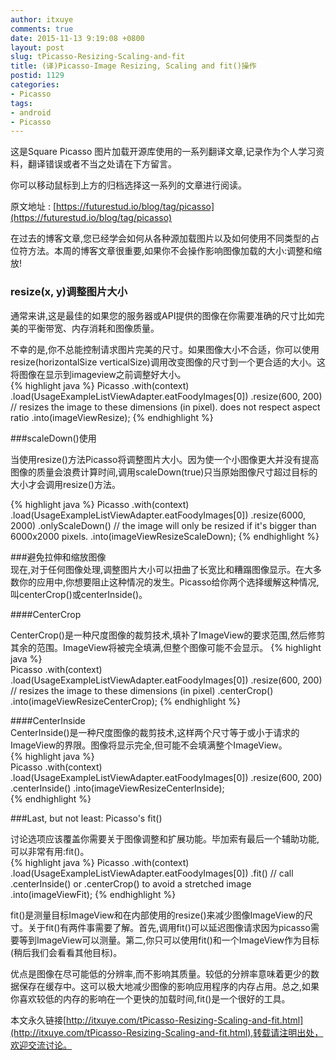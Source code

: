 ```yaml
---
author: itxuye
comments: true
date: 2015-11-13 9:19:08 +0800
layout: post
slug: tPicasso-Resizing-Scaling-and-fit
title: (译)Picasso-Image Resizing, Scaling and fit()操作
postid: 1129
categories: 
- Picasso
tags:
- android
- Picasso
--- 
```

这是Square Picasso 图片加载开源库使用的一系列翻译文章,记录作为个人学习资料，翻译错误或者不当之处请在下方留言。  
  
你可以移动鼠标到上方的归档选择这一系列的文章进行阅读。  
  
原文地址 : [https://futurestud.io/blog/tag/picasso](https://futurestud.io/blog/tag/picasso)  
  
在过去的博客文章,您已经学会如何从各种源加载图片以及如何使用不同类型的占位符方法。本周的博客文章很重要,如果你不会操作影响图像加载的大小:调整和缩放!  
  
<!-- more -->      
  
### resize(x, y)调整图片大小  
   
通常来讲,这是最佳的如果您的服务器或API提供的图像在你需要准确的尺寸比如完美的平衡带宽、内存消耗和图像质量。  
  
不幸的是,你不总能控制请求图片完美的尺寸。如果图像大小不合适，你可以使用resize(horizontalSize verticalSize)调用改变图像的尺寸到一个更合适的大小。这将图像在显示到imageview之前调整好大小。  
{% highlight java %} 
Picasso
    .with(context)
    .load(UsageExampleListViewAdapter.eatFoodyImages[0])
    .resize(600, 200) // resizes the image to these dimensions (in pixel). does not respect aspect ratio
    .into(imageViewResize);
{% endhighlight %} 
  
###scaleDown()使用  
  
当使用resize()方法Picasso将调整图片大小。因为使一个小图像更大并没有提高图像的质量会浪费计算时间,调用scaleDown(true)只当原始图像尺寸超过目标的大小才会调用resize()方法。  
  
{% highlight java %}
 Picasso
    .with(context)
    .load(UsageExampleListViewAdapter.eatFoodyImages[0])
    .resize(6000, 2000)
    .onlyScaleDown() // the image will only be resized if it's bigger than 6000x2000 pixels.
    .into(imageViewResizeScaleDown); 
{% endhighlight %}  
  
###避免拉伸和缩放图像  
现在,对于任何图像处理,调整图片大小可以扭曲了长宽比和糟蹋图像显示。在大多数你的应用中,你想要阻止这种情况的发生。Picasso给你两个选择缓解这种情况,叫centerCrop()或centerInside()。  
  
####CenterCrop  
  
CenterCrop()是一种尺度图像的裁剪技术,填补了ImageView的要求范围,然后修剪其余的范围。ImageView将被完全填满,但整个图像可能不会显示。
{% highlight java %}  
Picasso
    .with(context)
    .load(UsageExampleListViewAdapter.eatFoodyImages[0])
    .resize(600, 200) // resizes the image to these dimensions (in pixel)
    .centerCrop() 
    .into(imageViewResizeCenterCrop);
{% endhighlight %}   
  
####CenterInside  
CenterInside()是一种尺度图像的裁剪技术,这样两个尺寸等于或小于请求的ImageView的界限。图像将显示完全,但可能不会填满整个ImageView。  
{% highlight java %}  
Picasso
    .with(context)
    .load(UsageExampleListViewAdapter.eatFoodyImages[0])
    .resize(600, 200)
    .centerInside() 
    .into(imageViewResizeCenterInside);  
{% endhighlight %}   
  
###Last, but not least: Picasso's fit()  
  
讨论选项应该覆盖你需要关于图像调整和扩展功能。毕加索有最后一个辅助功能,可以非常有用:fit()。   
  {% highlight java %}
Picasso
    .with(context)
    .load(UsageExampleListViewAdapter.eatFoodyImages[0])
    .fit()
    // call .centerInside() or .centerCrop() to avoid a stretched image
    .into(imageViewFit);
{% endhighlight %}   
  
fit()是测量目标ImageView和在内部使用的resize()来减少图像ImageView的尺寸。关于fit()有两件事需要了解。首先,调用fit()可以延迟图像请求因为picasso需要等到ImageView可以测量。第二,你只可以使用fit()和一个ImageView作为目标(稍后我们会看看其他目标)。  
  
优点是图像在尽可能低的分辨率,而不影响其质量。较低的分辨率意味着更少的数据保存在缓存中。这可以极大地减少图像的影响应用程序的内存占用。总之,如果你喜欢较低的内存的影响在一个更快的加载时间,fit()是一个很好的工具。  
  
   

本文永久链接[http://itxuye.com/tPicasso-Resizing-Scaling-and-fit.html](http://itxuye.com/tPicasso-Resizing-Scaling-and-fit.html),转载请注明出处，欢迎交流讨论。 